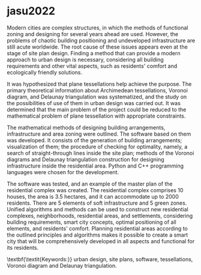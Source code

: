 # jasu2022


Modern cities are complex structures, in which the methods of functional zoning and designing for several years ahead are used. However, the problems of chaotic building positioning and undeveloped infrastructure are still acute worldwide. The root cause of these issues appears even at the stage of site plan design.
Finding a method that can provide a modern approach to urban design is necessary, considering all building requirements and other vital aspects, such as residents' comfort and ecologically friendly solutions.

It was hypothesized that plane tessellations help achieve the purpose. The primary theoretical information about Archimedean tessellations, Voronoi diagram, and Delaunay triangulation was systematized, and the study on the possibilities of use of them in urban design was carried out. 
It was determined that the main problem of the project could be reduced to the mathematical problem of plane tessellation with appropriate constraints. 

The mathematical methods of designing building arrangements, infrastructure and area zoning were outlined. The software based on them was developed. It consists of the generation of building arrangements; visualization of them; the procedure of checking for optimality, namely, a search of straight-through lines inside the site plan; methods of the Voronoi diagrams and Delaunay triangulation construction for designing infrastructure inside the residential area. Python and C++ programming languages were chosen for the development.

The software was tested, and an example of the master plan of the residential complex was created. The residential complex comprises $10$ houses, the area is $3.5$ hectares, and it can accommodate up to $2000$ residents. There are $5$ elements of soft infrastructure and $5$ green zones.
Unified algorithms and methods can be used to construct new residential complexes, neighborhoods, residential areas, and settlements, considering building requirements, smart city concepts, optimal positioning of all elements, and residents' comfort. 
Planning residential areas according to the outlined principles and algorithms makes it possible to create a smart city that will be comprehensively developed in all aspects and functional for its residents. 

\textbf{\textit{Keywords:}} urban design, site plans, software, tessellations, Voronoi diagram and Delaunay triangulation.

